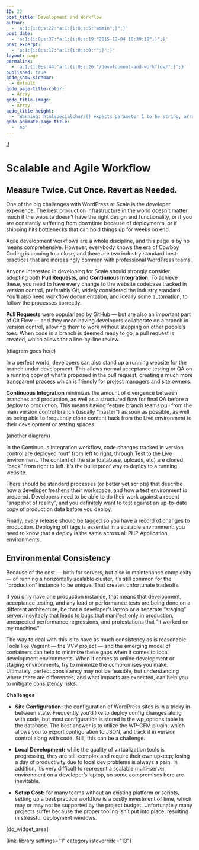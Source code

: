```yaml
---
ID: 22
post_title: Development and Workflow
author:
  - 'a:1:{i:0;s:22:"a:1:{i:0;s:5:"admin";}";}'
post_date:
  - 'a:1:{i:0;s:37:"a:1:{i:0;s:19:"2015-12-04 10:39:18";}";}'
post_excerpt:
  - 'a:1:{i:0;s:17:"a:1:{i:0;s:0:"";}";}'
layout: page
permalink:
  - 'a:1:{i:0;s:44:"a:1:{i:0;s:26:"/development-and-workflow/";}";}'
published: true
qode_show-sidebar:
  - default
qode_page-title-color:
  - Array
qode_title-image:
  - Array
qode_title-height:
  - 'Warning: htmlspecialchars() expects parameter 1 to be string, array given in /srv/bindings/37fb02e198e441baa11ec65580c9840c/code/wp-content/themes/bridge/framework/lib/qode.layout.php on line 512'
qode_animate-page-title:
  - 'no'
---
```

<a class="loopback" href="/a-real-world-scalable-architecture/">J</a>

# Scalable and Agile Workflow

## Measure Twice. Cut Once. Revert as Needed.

One of the big challenges with WordPress at Scale is the developer experience. The best production infrastructure in the world doesn’t matter much if the website doesn’t have the right design and functionality, or if you are constantly suffering from downtime because of deployments, or if shipping hits bottlenecks that can hold things up for weeks on end.

Agile development workflows are a whole discipline, and this page is by no means comprehensive. However, everybody knows the era of Cowboy Coding is coming to a close, and there are two industry standard best-practices that are increasingly common with professional WordPress teams.

Anyone interested in developing for Scale should strongly consider adopting both **Pull Requests,** and **Continuous Integration.** To achieve these, you need to have every change to the website codebase tracked in version control, preferably Git, widely considered the industry standard. You’ll also need workflow documentation, and ideally some automation, to follow the processes correctly.

**Pull Requests** were popularized by GitHub — but are also an important part of Git Flow — and they mean having developers collaborate on a branch in version control, allowing them to work without stepping on other people’s toes. When code in a branch is deemed ready to go, a pull request is created, which allows for a line-by-line review.

(diagram goes here)

In a perfect world, developers can also stand up a running website for the branch under development. This allows normal acceptance testing or QA on a running copy of what’s proposed in the pull request, creating a much more transparent process which is friendly for project managers and site owners.

**Continuous Integration** minimizes the amount of divergence between branches and production, as well as a structured flow for final QA before a deploy to production. This means having feature branch teams pull from the main version control branch (usually “master”) as soon as possible, as well as being able to frequently clone content back from the Live environment to their development or testing spaces.

(another diagram)

In the Continuous Integration workflow, code changes tracked in version control are deployed “out” from left to right, through Test to the Live environment. The content of the site (database, uploads, etc) are cloned “back” from right to left. It’s the bulletproof way to deploy to a running website.

There should be standard processes (or better yet scripts) that describe how a developer freshens their workspace, and how a test environment is prepared. Developers need to be able to do their work against a recent “snapshot of reality”, and you definitely want to test against an up-to-date copy of production data before you deploy.

Finally, every release should be tagged so you have a record of changes to production. Deploying off tags is essential in a scalable environment: you need to know that a deploy is the same across all PHP Application environments.

## Environmental Consistency

Because of the cost — both for servers, but also in maintenance complexity — of running a horizontally scalable cluster, it’s still common for the “production” instance to be unique. That creates unfortunate tradeoffs.

If you only have one production instance, that means that development, acceptance testing, and any load or performance tests are being done on a different architecture, be that a developer’s laptop or a separate “staging” server. Inevitably that leads to bugs that manifest only in production, unexpected performance regressions, and protestations that “it worked on my machine.”

The way to deal with this is to have as much consistency as is reasonable. Tools like Vagrant — the VVV project — and the emerging model of containers can help to minimize these gaps when it comes to local development environments. When it comes to online development or staging environments, try to minimize the compromises you make. Ultimately, perfect consistency may not be feasible, but understanding where there are differences, and what impacts are expected, can help you to mitigate consistency risks.

**Challenges**

*   **Site Configuration:** the configuration of WordPress sites is in a tricky in-between state. Frequently you’d like to deploy config changes along with code, but most configuration is stored in the wp_options table in the database. The best answer is to utilize the WP-CFM plugin, which allows you to export configuration to JSON, and track it in version control along with code. Still, this can be a challenge.
*   **Local Development:** while the quality of virtualization tools is progressing, they are still complex and require their own upkeep; losing a day of productivity due to local dev problems is always a pain. In addition, it’s very difficult to represent a scalable multi-server environment on a developer’s laptop, so some compromises here are inevitable.

*   **Setup Cost:** for many teams without an existing platform or scripts, setting up a best practice workflow is a costly investment of time, which may or may not be supported by the project budget. Unfortunately many projects suffer because the proper tooling isn’t put into place, resulting in stressful deployment windows.

[do_widget_area]

[link-library settings="1" categorylistoverride="13"]